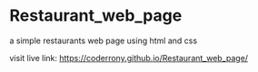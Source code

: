 # Restaurant_web_page
a simple restaurants web page using html and css

visit live link: https://coderrony.github.io/Restaurant_web_page/
